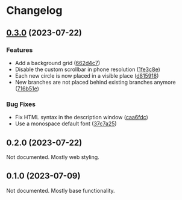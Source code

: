 # Changelog

## [0.3.0](https://github.com/fsabre/xana-eye-generator/compare/0.2.0...0.3.0) (2023-07-22)


### Features

* Add a background grid ([662d4c7](https://github.com/fsabre/xana-eye-generator/commit/662d4c714018ee4ff26bcb98ffd6f78935c8dbe0))
* Disable the custom scrollbar in phone resolution ([1fe3c8e](https://github.com/fsabre/xana-eye-generator/commit/1fe3c8e169da256fed44dde31b3719c44668cf90))
* Each new circle is now placed in a visible place ([d815918](https://github.com/fsabre/xana-eye-generator/commit/d815918b68b2d93cbcf1f010c59badbab61aa95c))
* New branches are not placed behind existing branches anymore ([716b51e](https://github.com/fsabre/xana-eye-generator/commit/716b51e1df4d9d7c5c0f898a0941b5c33e414bd0))


### Bug Fixes

* Fix HTML syntax in the description window ([caa6fdc](https://github.com/fsabre/xana-eye-generator/commit/caa6fdc2a6d3ab2b8a30b5dabb9b07ec578e8f2a))
* Use a monospace default font ([37c7a25](https://github.com/fsabre/xana-eye-generator/commit/37c7a2565213d72566d345e1a6944914ba279556))

## 0.2.0 (2023-07-22)

Not documented. Mostly web styling.

## 0.1.0 (2023-07-09)

Not documented. Mostly base functionality.